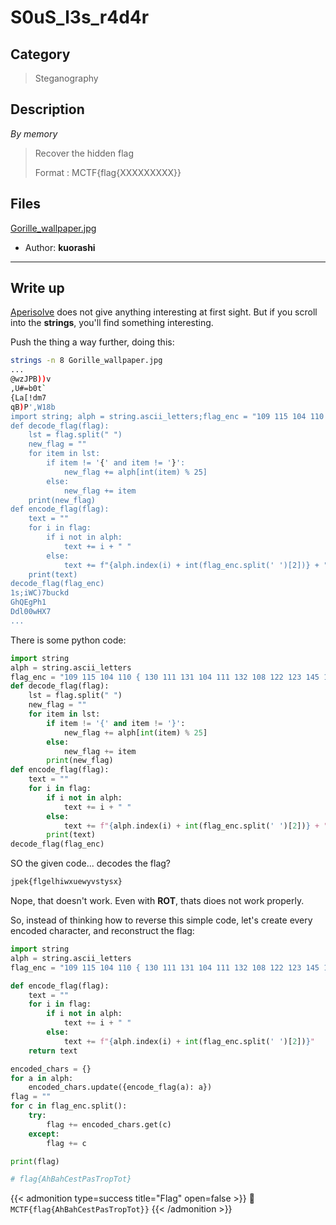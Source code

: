 # S0uS_l3s_r4d4r


## Category

> Steganography

## Description

*By memory*
> Recover the hidden flag
> 
> Format : MCTF{flag{XXXXXXXXX}}

## Files

[Gorille_wallpaper.jpg](Gorille_wallpaper.jpg)

- Author: **kuorashi**
---

## Write up

[Aperisolve](https://aperisolve.fr/470d65fbda570aee3a4da6fef39e33ae) does not give anything interesting at first sight. But if you scroll into the **strings**, you'll find something interesting.

Push the thing a way further, doing this:

```bash
strings -n 8 Gorille_wallpaper.jpg
...
@wzJPB))v
,U#=b0t`
{La[!dm7
qB)P',W18b
import string; alph = string.ascii_letters;flag_enc = "109 115 104 110 { 130 111 131 104 111 132 108 122 123 145 104 122 149 121 118 119 149 118 123 }"
def decode_flag(flag):
    lst = flag.split(" ")
    new_flag = ""
    for item in lst:
        if item != '{' and item != '}':
            new_flag += alph[int(item) % 25]
        else:
            new_flag += item
    print(new_flag)
def encode_flag(flag):
    text = ""
    for i in flag:
        if i not in alph:
            text += i + " "
        else:
            text += f"{alph.index(i) + int(flag_enc.split(' ')[2])} + "
    print(text)
decode_flag(flag_enc)
1s;iWC)7buckd
GhQEgPh1
Ddl00wHX7
...
```

There is some python code:
```py
import string
alph = string.ascii_letters
flag_enc = "109 115 104 110 { 130 111 131 104 111 132 108 122 123 145 104 122 149 121 118 119 149 118 123 }"
def decode_flag(flag):
    lst = flag.split(" ")
    new_flag = ""
    for item in lst:
        if item != '{' and item != '}':
            new_flag += alph[int(item) % 25]
        else:
            new_flag += item
        print(new_flag)
def encode_flag(flag):
    text = ""
    for i in flag:
        if i not in alph:
            text += i + " "
        else:
            text += f"{alph.index(i) + int(flag_enc.split(' ')[2])} + "
        print(text)
decode_flag(flag_enc)
```

SO the given code... decodes the flag?

```python
jpek{flgelhiwxuewyvstysx}
```

Nope, that doesn't work. Even with **ROT**, thats dioes not work properly.

So, instead of thinking how to reverse this simple code, let's create every encoded character, and reconstruct the flag:

```python
import string
alph = string.ascii_letters
flag_enc = "109 115 104 110 { 130 111 131 104 111 132 108 122 123 145 104 122 149 121 118 119 149 118 123 }"

def encode_flag(flag):
    text = ""
    for i in flag:
        if i not in alph:
            text += i + " "
        else:
            text += f"{alph.index(i) + int(flag_enc.split(' ')[2])}"
    return text

encoded_chars = {}
for a in alph:
    encoded_chars.update({encode_flag(a): a})
flag = ""
for c in flag_enc.split():
    try:
        flag += encoded_chars.get(c)
    except:
        flag += c

print(flag)

# flag{AhBahCestPasTropTot}
```

{{< admonition type=success title="Flag" open=false >}}
:triangular_flag_on_post: `MCTF{flag{AhBahCestPasTropTot}}`
{{< /admonition >}}

